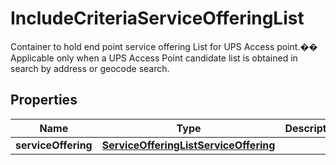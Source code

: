 

# IncludeCriteriaServiceOfferingList

Container to hold end point service offering List for UPS Access point.�� Applicable only when a UPS Access Point candidate list is obtained in search by address or geocode search.

## Properties

| Name | Type | Description | Notes |
|------------ | ------------- | ------------- | -------------|
|**serviceOffering** | [**ServiceOfferingListServiceOffering**](ServiceOfferingListServiceOffering.md) |  |  |



